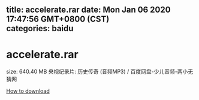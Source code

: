 
title: accelerate.rar
date: Mon Jan 06 2020 17:47:56 GMT+0800 (CST)    
categories: baidu
---

# accelerate.rar
size: 640.40 MB
 央视纪录片: 历史传奇 (音频MP3) / 百度网盘-少儿音频-两小无猜网
 

[How to download](https://bpcam.bemobtrk.com/go/2ceec3aa-1ca2-46d6-b9ff-aaa5c184517c?jno=414)